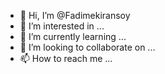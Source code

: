 - 👋 Hi, I’m @Fadimekiransoy
- 👀 I’m interested in ...
- 🌱 I’m currently learning ...
- 💞️ I’m looking to collaborate on ...
- 📫 How to reach me ...

<!---
Fadimekiransoy/Fadimekiransoy is a ✨ special ✨ repository because its `README.md` (this file) appears on your GitHub profile.
You can click the Preview link to take a look at your changes.
--->
